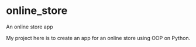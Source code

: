 # online_store
An online store app

My project here is to create an app for an online store using OOP on Python.